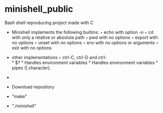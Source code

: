 # minishell_public
Bash shell reproducing project made with C


- Minishell implements the following builtins:
◦ echo with option -n
◦ cd with only a relative or absolute path
◦ pwd with no options
◦ export with no options
◦ unset with no options
◦ env with no options or arguments
◦ exit with no options

- other implementations
  ◦ ctrl-C, ctrl-D and ctrl-\
  &deg; $?
  &deg; Handles environment variables
  &deg; Handles environment variables
  &deg; pipes (| character).
  
- 

- Download repository
- "make"
- "./minishell"
